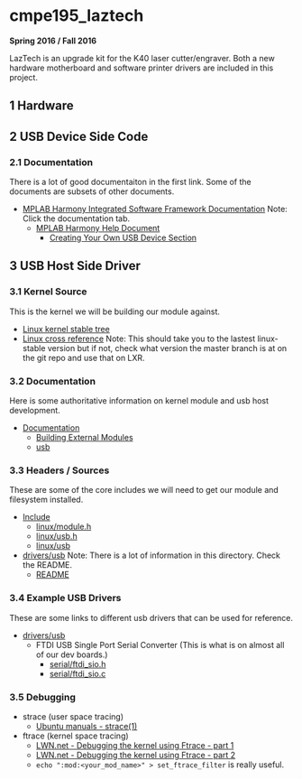 # cmpe195_laztech
**Spring 2016 / Fall 2016**

LazTech is an upgrade kit for the K40 laser cutter/engraver. Both a new hardware motherboard and software printer drivers are included in this project.
## 1 Hardware
## 2 USB Device Side Code
### 2.1 Documentation
There is a lot of good documentaiton in the first link. Some of the documents are subsets of other documents.
* [MPLAB Harmony Integrated Software Framework Documentation](http://www.microchip.com/mplab/mplab-harmony) Note: Click the documentation tab.
  * [MPLAB Harmony Help Document](http://ww1.microchip.com/downloads/en/DeviceDoc/MPLAB%20Harmony%20Help%20%28v1.07.01%29.pdf)
    * [Creating Your Own USB Device Section](http://ww1.microchip.com/downloads/en/DeviceDoc/Volume%20IV%20-%20MPLAB%20Harmony%20Framework%20Reference%20(v1.07.01).pdf#14133)

## 3 USB Host Side Driver
### 3.1 Kernel Source
This is the kernel we will be building our module against.
* [Linux kernel stable tree](https://git.kernel.org/cgit/linux/kernel/git/stable/linux-stable.git/tree/)
* [Linux cross reference](http://lxr.free-electrons.com/) Note: This should take you to the lastest linux-stable version but if not, check what version the master branch is at on the git repo and use that on LXR.

### 3.2 Documentation
Here is some authoritative information on kernel module and usb host development.
* [Documentation](https://git.kernel.org/cgit/linux/kernel/git/stable/linux-stable.git/tree/Documentation)
  * [Building External Modules](https://git.kernel.org/cgit/linux/kernel/git/stable/linux-stable.git/tree/Documentation/kbuild/modules.txt)
  * [usb](https://git.kernel.org/cgit/linux/kernel/git/stable/linux-stable.git/tree/Documentation/usb)

### 3.3 Headers / Sources
These are some of the core includes we will need to get our module and filesystem installed.
* [Include](https://git.kernel.org/cgit/linux/kernel/git/stable/linux-stable.git/tree/include)
  * [linux/module.h](https://git.kernel.org/cgit/linux/kernel/git/stable/linux-stable.git/tree/include/linux/module.h)
  * [linux/usb.h](https://git.kernel.org/cgit/linux/kernel/git/stable/linux-stable.git/tree/include/linux/usb.h)
  * [linux/usb](https://git.kernel.org/cgit/linux/kernel/git/stable/linux-stable.git/tree/include/linux/usb)
* [drivers/usb](https://git.kernel.org/cgit/linux/kernel/git/stable/linux-stable.git/tree/drivers/usb) Note: There is a lot of information in this directory. Check the README.
  * [README](https://git.kernel.org/cgit/linux/kernel/git/stable/linux-stable.git/tree/drivers/usb/README)

### 3.4 Example USB Drivers
These are some links to different usb drivers that can be used for reference.
* [drivers/usb](https://git.kernel.org/cgit/linux/kernel/git/stable/linux-stable.git/tree/drivers/usb)
  * FTDI USB Single Port Serial Converter (This is what is on almost all of our dev boards.)
    * [serial/ftdi_sio.h](https://git.kernel.org/cgit/linux/kernel/git/stable/linux-stable.git/tree/drivers/usb/serial/ftdi_sio.h)
    * [serial/ftdi_sio.c](https://git.kernel.org/cgit/linux/kernel/git/stable/linux-stable.git/tree/drivers/usb/serial/ftdi_sio.c)

### 3.5 Debugging
* strace (user space tracing)
  * [Ubuntu manuals - strace(1)](http://manpages.ubuntu.com/manpages/wily/en/man1/strace.1.html)
* ftrace (kernel space tracing)
  * [LWN.net - Debugging the kernel using Ftrace - part 1](https://lwn.net/Articles/365835/)
  * [LWN.net - Debugging the kernel using Ftrace - part 2](https://lwn.net/Articles/366796/)
  * `echo ":mod:<your_mod_name>" > set_ftrace_filter` is really useful.
